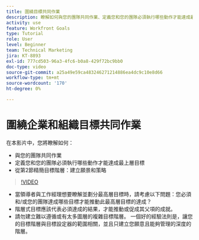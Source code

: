 ```yaml
---
title: 圍繞目標共同作業
description: 瞭解如何與您的團隊共同作業、定義您和您的團隊必須執行哪些動作才能達成最上層目標，並調整您的目標階層。
activity: use
feature: Workfront Goals
type: Tutorial
role: User
level: Beginner
team: Technical Marketing
jira: KT-8893
exl-id: 777cd503-96a3-4fc6-b0a8-429f72bc9bb0
doc-type: video
source-git-commit: a25a49e59ca483246271214886ea4dc9c10e8d66
workflow-type: tm+mt
source-wordcount: '170'
ht-degree: 0%

---
```


# 圍繞企業和組織目標共同作業

在本影片中，您將瞭解如何：

* 與您的團隊共同作業
* 定義您和您的團隊必須執行哪些動作才能達成最上層目標
* 從第2節精簡目標階層：建立願景和策略

>[!VIDEO](https://video.tv.adobe.com/v/335187/?quality=12&learn=on)

<!--
Pro-tips graphic
-->

* 當領導者與工作經理想要瞭解並劃分最高層目標時，請考慮以下問題：您必須和/或您的團隊達成哪些目標才能推動此最高層目標的達成？
* 階層式目標應該代表必須達成的結果，才能推動或促成其父項的成就。
* 請勿建立難以遵循或有太多圖層的複雜目標階層。 一個好的經驗法則是，讓您的目標階層與目標設定器的範圍相關，並且只建立您願意且能夠管理的深度的階層。
